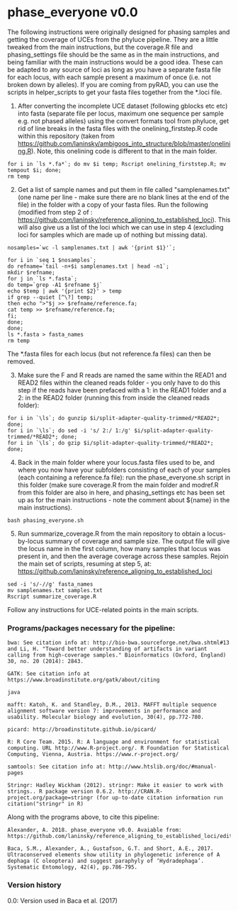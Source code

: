 # phase_everyone v0.0
The following instructions were originally designed for phasing samples and getting the coverage of UCEs from the phyluce pipeline. They are a little tweaked from the main instructions, but the coverage.R file and phasing_settings file should be the same as in the main instructions, and being familiar with the main instructions would be a good idea. These can be adapted to any source of loci as long as you have a separate fasta file for each locus, with each sample present a maximum of once (i.e. not broken down by alleles). If you are coming from pyRAD, you can use the scripts in helper_scripts to get your fasta files together from the *.loci file.

1) After converting the incomplete UCE dataset (following gblocks etc etc) into fasta (separate file per locus, maximum one sequence per sample e.g. not phased alleles) using the convert formats tool from phyluce, get rid of line breaks in the fasta files with the onelining_firststep.R code within this repository (taken from https://github.com/laninsky/ambigoos_into_structure/blob/master/onelining.R). Note, this onelining code is different to that in the main folder.
```
for i in `ls *.fa*`; do mv $i temp; Rscript onelining_firststep.R; mv tempout $i; done;
rm temp
```
2) Get a list of sample names and put them in file called "samplenames.txt" (one name per line - make sure there are no blank lines at the end of the file) in the folder with a copy of your fasta files. Run the following (modified from step 2 of : https://github.com/laninsky/reference_aligning_to_established_loci). This will also give us a list of the loci which we can use in step 4 (excluding loci for samples which are made up of nothing but missing data).
```
nosamples=`wc -l samplenames.txt | awk '{print $1}'`;

for i in `seq 1 $nosamples`;
do refname=`tail -n+$i samplenames.txt | head -n1`;
mkdir $refname;
for j in `ls *.fasta`;
do temp=`grep -A1 $refname $j`
echo $temp | awk '{print $2}' > temp
if grep --quiet [^\?] temp;
then echo ">"$j >> $refname/reference.fa;
cat temp >> $refname/reference.fa;
fi;
done;
done;
ls *.fasta > fasta_names
rm temp
```
The *.fasta files for each locus (but not reference.fa files) can then be removed.

3) Make sure the F and R reads are named the same within the READ1 and READ2 files within the cleaned reads folder - you only have to do this step if the reads have been prefaced with a 1: in the READ1 folder and a 2: in the READ2 folder (running this from inside the cleaned reads folder):
```
for i in `\ls`; do gunzip $i/split-adapter-quality-trimmed/*READ2*; done;
for i in `\ls`; do sed -i 's/ 2:/ 1:/g' $i/split-adapter-quality-trimmed/*READ2*; done;
for i in `\ls`; do gzip $i/split-adapter-quality-trimmed/*READ2*; done;
```

4) Back in the main folder where your locus.fasta files used to be, and where you now have your subfolders consisting of each of your samples (each containing a reference.fa file): run the phase_everyone.sh script in this folder (make sure coverage.R from the main folder and modref.R from this folder are also in here, and phasing_settings etc has been set up as for the main instructions - note the comment about ${name} in the main instructions).
```
bash phasing_everyone.sh
```

5) Run summarize_coverage.R from the main repository to obtain a locus-by-locus summary of coverage and sample size. The output file will give the locus name in the first column, how many samples that locus was present in, and then the average coverage across these samples. Rejoin the main set of scripts, resuming at step 5, at:
https://github.com/laninsky/reference_aligning_to_established_loci
```
sed -i 's/-//g' fasta_names
mv samplenames.txt samples.txt
Rscript summarize_coverage.R
```

Follow any instructions for UCE-related points in the main scripts.

### Programs/packages necessary for the pipeline:
```
bwa: See citation info at: http://bio-bwa.sourceforge.net/bwa.shtml#13 and Li, H. "Toward better understanding of artifacts in variant calling from high-coverage samples." Bioinformatics (Oxford, England) 30, no. 20 (2014): 2843.

GATK: See citation info at https://www.broadinstitute.org/gatk/about/citing

java

mafft: Katoh, K. and Standley, D.M., 2013. MAFFT multiple sequence alignment software version 7: improvements in performance and usability. Molecular biology and evolution, 30(4), pp.772-780.

picard: http://broadinstitute.github.io/picard/

R: R Core Team. 2015. R: A language and environment for statistical computing. URL http://www.R-project.org/. R Foundation for Statistical Computing, Vienna, Austria. https://www.r-project.org/

samtools: See citation info at: http://www.htslib.org/doc/#manual-pages

Stringr: Hadley Wickham (2012). stringr: Make it easier to work with strings.. R package version 0.6.2. http://CRAN.R-project.org/package=stringr (for up-to-date citation information run citation("stringr" in R)
```

Along with the programs above, to cite this pipeline:
```
Alexander, A. 2018. phase_everyone v0.0. Avaiable from: https://github.com/laninsky/reference_aligning_to_established_loci/edit/master/phase_everyone

Baca, S.M., Alexander, A., Gustafson, G.T. and Short, A.E., 2017. Ultraconserved elements show utility in phylogenetic inference of A dephaga (C oleoptera) and suggest paraphyly of ‘Hydradephaga’. Systematic Entomology, 42(4), pp.786-795.
```

### Version history
0.0: Version used in Baca et al. (2017)

